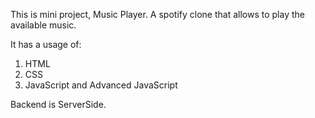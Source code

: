 This is mini project, Music Player.
A spotify clone that allows to play the available music.

It has a usage of:
1. HTML
2. CSS
3. JavaScript and Advanced JavaScript

Backend is ServerSide.
